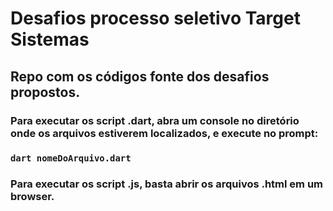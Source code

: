 # Desafios processo seletivo Target Sistemas
## Repo com os códigos fonte dos desafios propostos.
### Para executar os script .dart, abra um console no diretório onde os arquivos estiverem localizados, e execute no prompt:
### ` dart nomeDoArquivo.dart `
### Para executar os script .js, basta abrir os arquivos .html em um browser.
